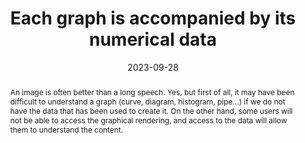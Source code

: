 ---
title: Each graph is accompanied by its numerical data
abstract: An image is often better than a long speech. Yes, but first of all, it may have been difficult to understand a graph (curve, diagram, histogram, pipe...) if we do not have the data that has been used to create it. On the other hand, some users will not be able to access the graphical rendering, and access to the data will allow them to understand the content.
categories:
  - Images and media
agrege: O4012-E009
opquast: 4 012
indiceebook: "9"
description: Rule 009
before: "008"
weight: "9"
after: "010"
actif: "1"
layout: rules
date: 2023-09-28
tags:
  - Accessibility
  - Usability
objectif:
  - Allow or improve chart understanding.
  - Facilitate data sharing.
  - "Improve accessibility of content to readers with disabilities. "
  - Improve content support by search engines and indexing tools.
Meo:
  - "For each graph representing numeric data (curve, chart, histogram, pipe... : <ul><li>Display structured, in the context of the chart, all the numeric data it represents, for example in the form of a data table.</li><li>or provide in the context of the graph a link to content of the same type.</li></ul>"
Controle:
  - Check the presence, for each chart, of structured content indicating all the numeric data it represents, or a link to a page providing it.
epubcheck: null
ace: null
humancheck: true
ReadiumGoToolkit: null
Source:
  - Opquast
Referentiel:
  - ""
steps:
  - Design
  - Editorial
  - Crafting
---